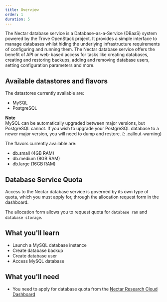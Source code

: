 ```yaml
---
title: Overview
order: 1
duration: 5
---
```


 The Nectar database service is a Database-as-a-Service (DBaaS) system powered by the Trove OpenStack project. It provides a simple interface to manage databases whilst hiding the underlying infrastructure requirements of configuring and running them. The Nectar database service offers the benefit of API or web-based access for tasks like creating databases, creating and restoring backups, adding and removing database users, setting configuration parameters and more.


## Available datastores and flavors

The datastores currently available are:
- MySQL
- PostgreSQL


**Note**  
MySQL can be automatically upgraded between major versions, but PostgreSQL cannot. If you wish to upgrade your PostgreSQL database to a newer major version, you will need to dump and restore.
{: .callout-warning}

The flavors currently available are:
- db.small (4GB RAM)
- db.medium (8GB RAM)
- db.large (16GB RAM)


## Database Service Quota

Access to the Nectar database service is governed by its own type of quota, which you must apply for, through the allocation request form in the dashboard.

The allocation form allows you to request quota for `database ram` and `database storage`.

## What you'll learn

- Launch a MySQL database instance
- Create database backup
- Create database user
- Access MySQL database

## What you'll need

-  You need to apply for database quota from the [Nectar Research Cloud Dashboard](https://dashboard.rc.nectar.org.au/)
